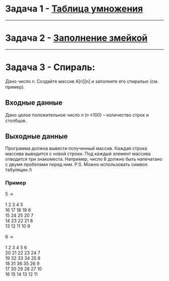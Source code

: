 # Задача 1 - [Таблица умножения](https://myitschool.ru/edu/mod/quiz/attempt.php?attempt=72520&cmid=498&page=3)
--- 

# Задача 2 - [Заполнение змейкой](https://myitschool.ru/edu/mod/quiz/attempt.php?attempt=72520&cmid=498&page=4)
---

# Задача 3 - Спираль:

Дано число 𝑛. Создайте массив A[n][n] и заполните его спиралью (см. пример).

## Входные данные

Дано целое положительное число 𝑛 (𝑛 ≤100) – количество строк и столбцов.

## Выходные данные

Программа должна вывести полученный массив. 
Каждая строка массива выводится с новой строки. 
Под каждый элемент массива отводится три знакоместа. Например, число 8 должно быть напечатано с двумя пробелами перед ним.
P.S. Можно использовать символ табуляции /t

### Пример

5 -><br>
<br>
1	2	3	4	5	<br>
16	17	18	19	6	<br>
15	24	25	20	7	<br>
14	23	22	21	8	<br>
13	12	11	10	9	<br>
<br>
6 -><br>
<br>
1	2	3	4	5	6	<br>
20	21	22	23	24	7	<br>
19	32	33	34	25	8	<br>
18	31	36	35	26	9	<br>
17	30	29	28	27	10	<br>
16	15	14	13	12	11	<br>
